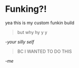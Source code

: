# Funking?!

yea this is my custom funkin build

> but why hy y y

*-your silly self*

> BC I WANTED TO DO THIS

*-me*

